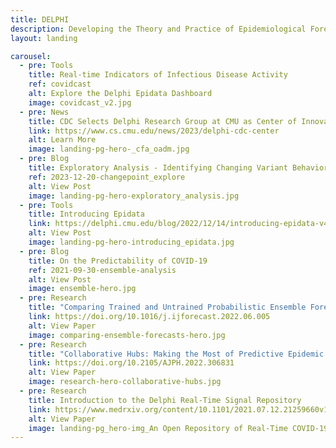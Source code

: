 ```yaml
---
title: DELPHI
description: Developing the Theory and Practice of Epidemiological Forecasting
layout: landing

carousel:
  - pre: Tools
    title: Real-time Indicators of Infectious Disease Activity
    ref: covidcast
    alt: Explore the Delphi Epidata Dashboard
    image: covidcast_v2.jpg
  - pre: News
    title: CDC Selects Delphi Research Group at CMU as Center of Innovation in Outbreak Analytics and Disease Modeling
    link: https://www.cs.cmu.edu/news/2023/delphi-cdc-center
    alt: Learn More
    image: landing-pg-hero-_cfa_oadm.jpg
  - pre: Blog
    title: Exploratory Analysis - Identifying Changing Variant Behavior during a Pandemic
    ref: 2023-12-20-changepoint_explore
    alt: View Post
    image: landing-pg-hero-exploratory_analysis.jpg
  - pre: Tools
    title: Introducing Epidata
    link: https://delphi.cmu.edu/blog/2022/12/14/introducing-epidata-v4/
    alt: View Post
    image: landing-pg-hero-introducing_epidata.jpg
  - pre: Blog
    title: On the Predictability of COVID-19
    ref: 2021-09-30-ensemble-analysis
    alt: View Post
    image: ensemble-hero.jpg
  - pre: Research
    title: "Comparing Trained and Untrained Probabilistic Ensemble Forecasts of COVID-19 Cases and Deaths in the United States"
    link: https://doi.org/10.1016/j.ijforecast.2022.06.005
    alt: View Paper
    image: comparing-ensemble-forecasts-hero.jpg
  - pre: Research
    title: "Collaborative Hubs: Making the Most of Predictive Epidemic Modeling"
    link: https://doi.org/10.2105/AJPH.2022.306831
    alt: View Paper
    image: research-hero-collaborative-hubs.jpg  
  - pre: Research
    title: Introduction to the Delphi Real-Time Signal Repository
    link: https://www.medrxiv.org/content/10.1101/2021.07.12.21259660v1
    alt: View Paper
    image: landing-pg_hero-img_An Open Repository of Real-Time COVID-19 Indicators.jpg
---
```

